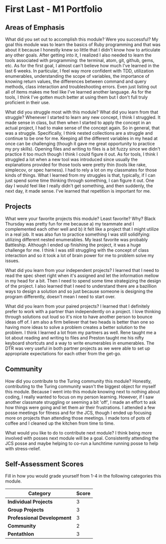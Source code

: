 # First Last - M1 Portfolio

## Areas of Emphasis

What did you set out to accomplish this module? Were you successful?
My goal this module was to learn the basics of Ruby programming and that was about it because I honestly knew so little that I didn't know how to articulate any other goals.  After getting into it, I realized I also needed to learn the tools associated with programming: the terminal, atom, git, github, gems, etc.  As for the first goal, I almost can't believe how much I've learned in the last 6 weeks.  In particular, I feel way more confident with TDD, utilization enumerables, understanding the scope of variables, the importance of knowing return values, the differences between command and query methods, class interaction and troubleshooting errors.  Even just listing out all of items makes me feel like I've learned another language.  As for the tools, I think I've gotten much better at using them but I don't full truly proficient in their use.

What did you struggle most with this module? What did you learn from that struggle?
Whenever I started to learn any new concept, I think I struggled.  It made sense in class, but then when I started to apply the concept in an actual project, I had to make sense of the concept again.  So in general, that was a struggle.  Specifically, I think nested collections are a struggle and continue to be one for me.  Keeping all the different variables in my head at once can be challenging (though it gave me great opportunity to practice my pry skills).  Opening files and writing to files is a bit fuzzy since we didn't practice it too much though I think I could figure it out. As for tools, I think I struggled a lot when a new tool was introduced since usually the explanations provided for those tools were pretty thin (tools like rake, simplecov, or spec harness).  I had to rely a lot on my classmates for those kinds of things.  What I learned from my struggles is that, typically, if I can just spend some time thinking through something, I can figure it out.  One day I would feel like I really didn't get something, and then suddenly, the next day, it made sense.  I've learned that repetition is important for me.

## Projects

What were your favorite projects this module? Least favorite? Why?
Black Thursday was pretty fun for me because a) my teammate and I complemented each other well and b) it felt like a project that I might utilize in a real job.  It was also fun to practice something I was still solidifying: utilizing different nested enumerables.  My least favorite was probably Battleship.  Although I ended up finishing the project, it was a huge challenge for me.  I think I was still struggling with the concept of class interaction and so it took a lot of brain power for me to problem solve my issues.  

What did you learn from your independent projects?
I learned that I need to read the spec sheet right when it's assigned and let the information mellow in my head for a bit.  Then I need to spend some time strategizing the design of the project.  I also learned that I need to understand there are a bazillion ways to design a solution and so just because someone is designing the program differently, doesn't mean I need to start over.  

What did you learn from your paired projects?
I learned that I definitely prefer to work with a partner than independently on a project.  I love thinking through solutions out loud so it's nice to have another person to bounce ideas off of.  I am also a firm believer that two heads is better than one so having more ideas to solve a problem creates a better solution to the problem.  I think I learned a lot from my partners as well.  Rene taught me a lot about reading and writing to files and Preston taught me his nifty keyboard shortcuts and a way to write enumerables in enumerables.  The DTR was very useful in both partner projects as we were able to set up appropriate expectations for each other from the get-go.  

## Community

How did you contribute to the Turing community this module?
Honestly, contributing to the Turing community wasn't the biggest object for myself this module.  Because I went into this module knowing next to nothing about coding, I really wanted to focus on my person learning.  However, if I saw another classmate struggling or seeming a bit 'off', I made an effort to ask how things were going and let them air their frustrations.  I attended a few posse meetings for fitness and for the JCS, though I ended up focusing more on projects than attending those meetings.  I made tons of pots of coffee and I cleaned up the kitchen from time to time.  

What would you like to do to contribute next module?
I think being more involved with posses next module will be a goal.  Consistently attending the JCS posse and maybe helping to co-run a lunchtime running posse to help with stress-relief.  

## Self-Assessment Scores

Fill in how you would grade yourself from 1-4 in the following categories this module.

| Category                     | Score |
| -----------------------------| ----- |
| **Individual Projects**      |   3   |
| **Group Projects**           |   3   |
| **Professional Development** |   3   |
| **Community**                |   2   |
| **Pentathlon**               |   3   |
